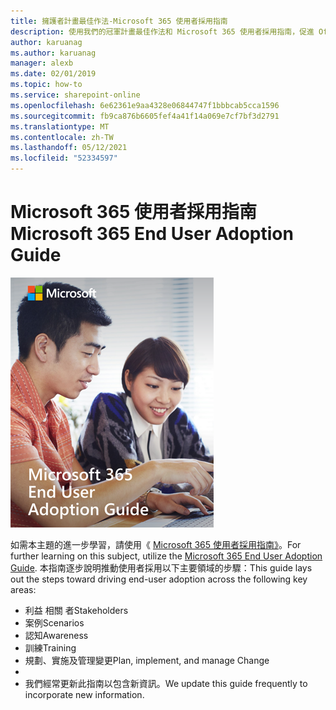 ```yaml
---
title: 擁護者計畫最佳作法-Microsoft 365 使用者採用指南
description: 使用我們的冠軍計畫最佳作法和 Microsoft 365 使用者採用指南，促進 Office 365 的採用。
author: karuanag
ms.author: karuanag
manager: alexb
ms.date: 02/01/2019
ms.topic: how-to
ms.service: sharepoint-online
ms.openlocfilehash: 6e62361e9aa4328e06844747f1bbbcab5cca1596
ms.sourcegitcommit: fb9ca876b6605fef4a41f14a069e7cf7bf3d2791
ms.translationtype: MT
ms.contentlocale: zh-TW
ms.lasthandoff: 05/12/2021
ms.locfileid: "52334597"
---
```

# <a name="microsoft-365-end-user-adoption-guide"></a><span data-ttu-id="e184c-103">Microsoft 365 使用者採用指南</span><span class="sxs-lookup"><span data-stu-id="e184c-103">Microsoft 365 End User Adoption Guide</span></span>

![Microsoft 365 採用指南](media/m365euguide.png)

<span data-ttu-id="e184c-105">如需本主題的進一步學習，請使用《 [Microsoft 365 使用者採用指南》](https://aka.ms/adoptionguide)。</span><span class="sxs-lookup"><span data-stu-id="e184c-105">For further learning on this subject, utilize the [Microsoft 365 End User Adoption Guide](https://aka.ms/adoptionguide).</span></span> <span data-ttu-id="e184c-106">本指南逐步說明推動使用者採用以下主要領域的步驟：</span><span class="sxs-lookup"><span data-stu-id="e184c-106">This guide lays out the steps toward driving end-user adoption across the following key areas:</span></span>

- <span data-ttu-id="e184c-107">利益 相關 者</span><span class="sxs-lookup"><span data-stu-id="e184c-107">Stakeholders</span></span>
- <span data-ttu-id="e184c-108">案例</span><span class="sxs-lookup"><span data-stu-id="e184c-108">Scenarios</span></span>
- <span data-ttu-id="e184c-109">認知</span><span class="sxs-lookup"><span data-stu-id="e184c-109">Awareness</span></span>
- <span data-ttu-id="e184c-110">訓練</span><span class="sxs-lookup"><span data-stu-id="e184c-110">Training</span></span> 
- <span data-ttu-id="e184c-111">規劃、實施及管理變更</span><span class="sxs-lookup"><span data-stu-id="e184c-111">Plan, implement, and manage Change</span></span>
- 
- <span data-ttu-id="e184c-112">我們經常更新此指南以包含新資訊。</span><span class="sxs-lookup"><span data-stu-id="e184c-112">We update this guide frequently to incorporate new information.</span></span>